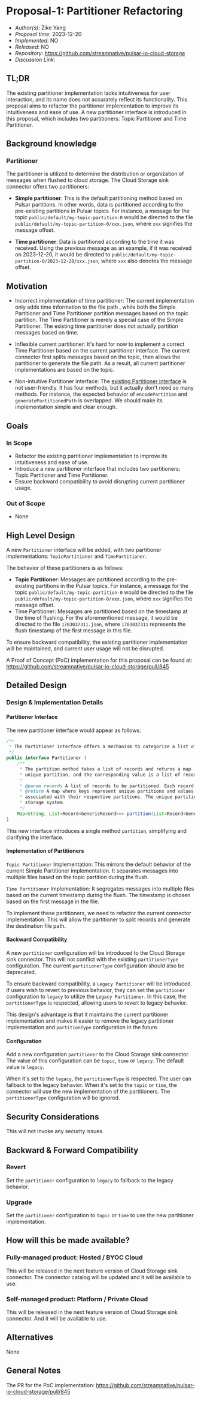 # Proposal-1: Partitioner Refactoring

- *Author(s)*: Zike Yang
- *Proposal time*: 2023-12-20
- *Implemented*: NO
- *Released*: NO
- *Repository*: https://github.com/streamnative/pulsar-io-cloud-storage
- *Discussion Link*:

## TL;DR

The existing partitioner implementation lacks intuitiveness for user interaction, and its name does not accurately
reflect its functionality. This proposal aims to refactor the partitioner implementation to improve its intuitiveness
and ease of use. A new partitioner interface is introduced in this proposal, which includes two partitioners: Topic
Partitioner and Time Partitioner.

## Background knowledge

### Partitioner

The partitioner is utilized to determine the distribution or organization of messages when flushed to cloud storage.
The Cloud Storage sink connector offers two partitioners:

- **Simple partitioner**: This is the default partitioning method based on Pulsar partitions. In other words, data is
  partitioned according to the pre-existing partitions in Pulsar topics. For instance, a message for the
  topic `public/default/my-topic-partition-0` would be directed to the
  file `public/default/my-topic-partition-0/xxx.json`, where `xxx` signifies the message offset.

- **Time partitioner**: Data is partitioned according to the time it was received. Using the previous message as an
  example, if it was received on 2023-12-20, it would be directed
  to `public/default/my-topic-partition-0/2023-12-20/xxx.json`, where `xxx` also denotes the message offset.

## Motivation

- Incorrect implementation of time partitioner: The current implementation only adds time information to the file path
  , while both the Simple Partitioner and Time Partitioner partition messages based on the topic partition.
  The Time Partitioner is merely a special case of the Simple Partitioner. The existing time partitioner does not
  actually partition messages based on time.

- Inflexible current partitioner: It's hard for now to implement a correct Time Partitioner
  based on the current partitioner interface. The current connector first splits messages based on the topic, then
  allows the partitioner to
  generate the file path. As a result, all current partitioner implementations are based on the topic.

- Non-intuitive Partitioner interface:
  The [existing Partitioner interface](https://github.com/streamnative/pulsar-io-cloud-storage/blob/master/src/main/java/org/apache/pulsar/io/jcloud/partitioner/Partitioner.java)
  is not user-friendly. It has four methods, but it actually don't need so many methods. For instance, the expected
  behavior of `encodePartition` and `generatePartitionedPath` is overlapped.
  We should make its implementation simple and clear enough.

## Goals

### In Scope

- Refactor the existing partitioner implementation to improve its intuitiveness and ease of use.
- Introduce a new partitioner interface that includes two partitioners: Topic Partitioner and Time Partitioner.
- Ensure backward compatibility to avoid disrupting current partitioner usage.

### Out of Scope

- None

## High Level Design

A new `Partitioner` interface will be added, with two partitioner implementations: `TopicPartitioner`
and `TimePartitioner`.

The behavior of these partitioners is as follows:

- **Topic Partitioner**: Messages are partitioned according to the pre-existing partitions in the Pulsar topics. For
  instance, a message for the topic `public/default/my-topic-partition-0` would be directed to the
  file `public/default/my-topic-partition-0/xxx.json`, where `xxx` signifies the message offset.
- Time Partitioner: Messages are partitioned based on the timestamp at the time of flushing. For the aforementioned
  message, it would be directed to the file `1703037311.json`, where `1703037311` represents the flush timestamp of the
  first message in this file.

To ensure backward compatibility, the existing partitioner implementation will be maintained, and current user usage
will not be disrupted.

A Proof of Concept (PoC) implementation for this proposal can be found
at: https://github.com/streamnative/pulsar-io-cloud-storage/pull/845

## Detailed Design

### Design & Implementation Details

#### Partitioner Interface

The new partitioner interface would appear as follows:

```java
/**
 * The Partitioner interface offers a mechanism to categorize a list of records into distinct parts.
 */
public interface Partitioner {
    /**
     * The partition method takes a list of records and returns a map. Each key in the map represents a
     * unique partition, and the corresponding value is a list of records that belong to that partition.
     *
     * @param records A list of records to be partitioned. Each record is of the type GenericRecord.
     * @return A map where keys represent unique partitions and values are lists of records
     * associated with their respective partitions. The unique partition is consistently used as a file path in the cloud
     * storage system.
     */
    Map<String, List<Record<GenericRecord>>> partition(List<Record<GenericRecord>> records);
}
```

This new interface introduces a single method `partition`, simplifying and clarifying the interface.

#### Implementation of Partitioners

`Topic Partitioner` Implementation: This mirrors the default behavior of the current Simple Partitioner implementation.
It separates messages into multiple files based on the topic partition during the flush.

`Time Partitioner` Implementation: It segregates messages into multiple files based on the current timestamp during the
flush. The timestamp is chosen based on the first message in the file.

To implement these partitioners, we need to refactor the current connector implementation. This will allow the
partitioner to split records and generate the destination file path.

#### Backward Compatibility

A new `partitioner` configuration will be introduced to the Cloud Storage sink connector. This will not conflict with
the existing `partitionerType` configuration. The current `partitionerType` configuration should also be deprecated.

To ensure backward compatibility, a `Legacy Partitioner` will be introduced. If users wish to revert to previous
behavior, they can set the `partitioner` configuration to `legacy` to utilize the `Legacy Partitioner`. In this case,
the `partitionerType` is respected, allowing users to revert to legacy behavior.

This design's advantage is that it maintains the current partitioner implementation and makes it easier to remove the
legacy partitioner implementation and `partitionType` configuration in the future.

#### Configuration

Add a new configuration `partitioner` to the Cloud Storage sink connector. The value of this configuration can
be `topic`, `time` or `legacy`. The default value is `legacy`.

When it's set to the `legacy`, the `partitionerType` is respected. The user can fallback to the legacy behavior.
When it's set to the `topic` or `time`, the connector will use the new implementation of the partitioners.
The `partitionerType` configuration will be ignored.

## Security Considerations

This will not invoke any security issues.

## Backward & Forward Compatibility

### Revert

Set the `partitioner` configuration to `legacy` to fallback to the legacy behavior.

### Upgrade

Set the `partitioner` configuration to `topic` or `time` to use the new partitioner implementation.

## How will this be made available?

### Fully-managed product: Hosted / BYOC Cloud

This will be released in the next feature version of Cloud Storage sink connector.
The connector catalog will be updated and it will be available to use.

### Self-managed product: Platform / Private Cloud

This will be released in the next feature version of Cloud Storage sink connector.
And it will be available to use.

## Alternatives

None

## General Notes

The PR for the PoC implementation: https://github.com/streamnative/pulsar-io-cloud-storage/pull/845
